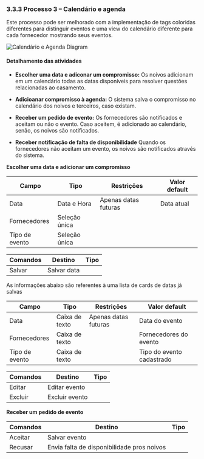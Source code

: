 ### 3.3.3 Processo 3 – Calendário e agenda

Este processo pode ser melhorado com a implementação de tags coloridas diferentes para distinguir eventos e uma view do calendário diferente para cada fornecedor mostrando seus eventos.

![Calendário e Agenda Diagram](https://github.com/ICEI-PUC-Minas-PMGES-TI/pmg-es-2023-2-ti2-3687100-depois-do-sim/assets/60365983/63052c12-7872-4c09-91da-0348d3424eff)

#### Detalhamento das atividades

- **Escolher uma data e adiconar um compromisso:** Os noivos adicionam em um calendário todas as datas disponíveis para resolver questões relacionadas ao casamento.

- **Adicioanar compromisso à agenda:** O sistema salva o compromisso no calendário dos noivos e terceiros, caso existam.

- **Receber um pedido de evento:** Os fornecedores são notificados e aceitam ou não o evento. Caso aceitem, é adicionado ao calendário, senão, os noivos são notificados.

- **Receber notificação de falta de disponibilidade** Quando os fornecedores não aceitam um evento, os noivos são notificados através do sistema.

**Escolher uma data e adicionar um compromisso**

| **Campo**       | **Tipo**         | **Restrições** | **Valor default** |
| ---             | ---              | ---            | ---               |
| Data           | Data e Hora   | Apenas datas futuras | Data atual      |
| Fornecedores           | Seleção única |               |                   |
| Tipo de evento      | Seleção única |               |                   |

| **Comandos**         |  **Destino**                   | **Tipo** |
| ---                  | ---                            | ---               |
| Salvar               | Salvar data                    |                   |

As informações abaixo são referentes à uma lista de cards de datas já salvas

| **Campo**       | **Tipo**         | **Restrições** | **Valor default** |
| ---             | ---              | ---            | ---               |
| Data           | Caixa de texto   | Apenas datas futuras | Data do evento      |
| Fornecedores           | Caixa de texto |               | Fornecedores do evento       |
| Tipo de evento      | Caixa de texto |               | Tipo do evento cadastrado   |

| **Comandos**         |  **Destino**                   | **Tipo** |
| ---                  | ---                            | ---               |
| Editar               | Editar evento                    |                   |
| Excluir               | Excluir evento                    |                   |


**Receber um pedido de evento**

| **Comandos**         |  **Destino**                                   | **Tipo**          |
| ---                  | ---                                            | ---               |
| Aceitar              | Salvar evento                                  |                   |
| Recusar              | Envia falta de disponibilidade pros noivos     |                   |
